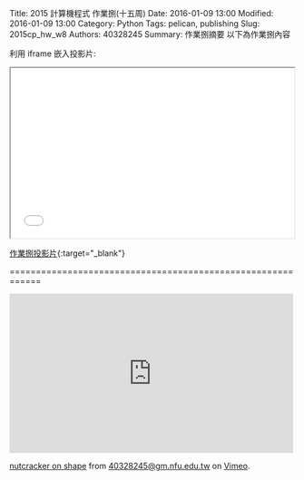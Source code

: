 Title: 2015 計算機程式 作業捌(十五周)
Date: 2016-01-09 13:00
Modified: 2016-01-09 13:00
Category: Python
Tags: pelican, publishing
Slug: 2015cp_hw_w8
Authors: 40328245
Summary: 作業捌摘要
以下為作業捌內容

利用 iframe 嵌入投影片:

<iframe src="simplest8.html" width="500" height="300"></iframe>

[作業捌投影片](simplest8.html){:target="_blank"}


============================================================


<iframe src="https://player.vimeo.com/video/151213342" width="500" height="281" frameborder="0" webkitallowfullscreen mozallowfullscreen allowfullscreen></iframe>
<p><a href="https://vimeo.com/151213342">nutcracker on shape</a> from <a href="https://vimeo.com/user45396653">40328245@gm.nfu.edu.tw</a> on <a href="https://vimeo.com">Vimeo</a>.</p>